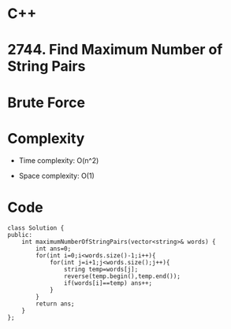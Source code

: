 # C++
<!-- Describe your first thoughts on how to solve this problem. -->
# 2744. Find Maximum Number of String Pairs
# Brute Force
<!-- Describe your approach to solving the problem. -->

# Complexity
- Time complexity: O(n^2)
<!-- Add your time complexity here, e.g. $$O(n)$$ -->

- Space complexity: O(1)
<!-- Add your space complexity here, e.g. $$O(n)$$ -->

# Code
```
class Solution {
public:
    int maximumNumberOfStringPairs(vector<string>& words) {
        int ans=0;
        for(int i=0;i<words.size()-1;i++){
            for(int j=i+1;j<words.size();j++){
                string temp=words[j];
                reverse(temp.begin(),temp.end());
                if(words[i]==temp) ans++;
            }
        }
        return ans;
    }
};
```
